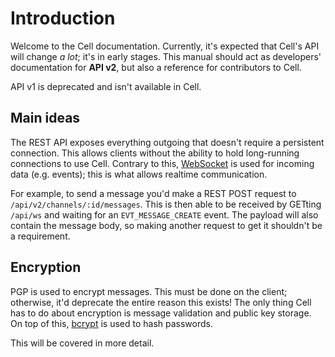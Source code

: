 # Introduction

Welcome to the Cell documentation. Currently, it's expected that Cell's API will change _a lot_; it's in early stages. This manual should act as developers' documentation for **API v2**, but also a reference for contributors to Cell.

API v1 is deprecated and isn't available in Cell.

## Main ideas

The REST API exposes everything outgoing that doesn't require a persistent connection. This allows clients without the ability to hold long-running connections to use Cell. Contrary to this, [WebSocket](https://en.wikipedia.org/wiki/WebSocket) is used for incoming data (e.g. events); this is what allows realtime communication.

For example, to send a message you'd make a REST POST request to `/api/v2/channels/:id/messages`. This is then able to be received by GETting `/api/ws` and waiting for an `EVT_MESSAGE_CREATE` event. The payload will also contain the message body, so making another request to get it shouldn't be a requirement.

## Encryption

PGP is used to encrypt messages. This must be done on the client; otherwise, it'd deprecate the entire reason this exists! The only thing Cell has to do about encryption is message validation and public key storage. On top of this, [bcrypt](https://en.wikipedia.org/wiki/Bcrypt) is used to hash passwords.

This will be covered in more detail.
